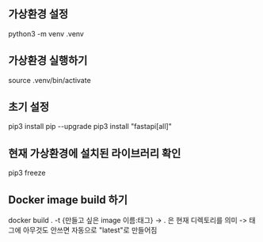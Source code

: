 ## 가상환경 설정
python3 -m venv .venv

## 가상환경 실행하기
source .venv/bin/activate

## 초기 설정
pip3 install pip --upgrade
pip3 install "fastapi[all]"

## 현재 가상환경에 설치된 라이브러리 확인
pip3 freeze

## Docker image build 하기
docker build . -t {만들고 싶은 image 이름:태그}
-> . 은 현재 디렉토리를 의미
-> 태그에 아무것도 안쓰면 자동으로 "latest"로 만들어짐